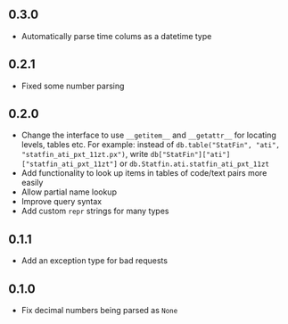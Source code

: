 ## 0.3.0

- Automatically parse time colums as a datetime type

## 0.2.1

- Fixed some number parsing

## 0.2.0

- Change the interface to use `__getitem__` and `__getattr__` for locating levels, tables etc. For example: instead of `db.table("StatFin", "ati", "statfin_ati_pxt_11zt.px")`, write `db["StatFin"]["ati"]["statfin_ati_pxt_11zt"]` or `db.Statfin.ati.statfin_ati_pxt_11zt`
- Add functionality to look up items in tables of code/text pairs more easily
- Allow partial name lookup
- Improve query syntax
- Add custom `repr` strings for many types

## 0.1.1

- Add an exception type for bad requests

## 0.1.0

- Fix decimal numbers being parsed as `None`
